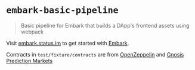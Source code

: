 # `embark-basic-pipeline`

> Basic pipeline for Embark that builds a DApp's frontend assets using webpack

Visit [embark.status.im](https://embark.status.im/) to get started with
[Embark](https://github.com/embarklabs/embark).

Contracts in `test/fixture/contracts` are from [OpenZeppelin](https://github.com/OpenZeppelin/openzeppelin-solidity) and [Gnosis Prediction Markets](https://github.com/gnosis/pm-contracts)
